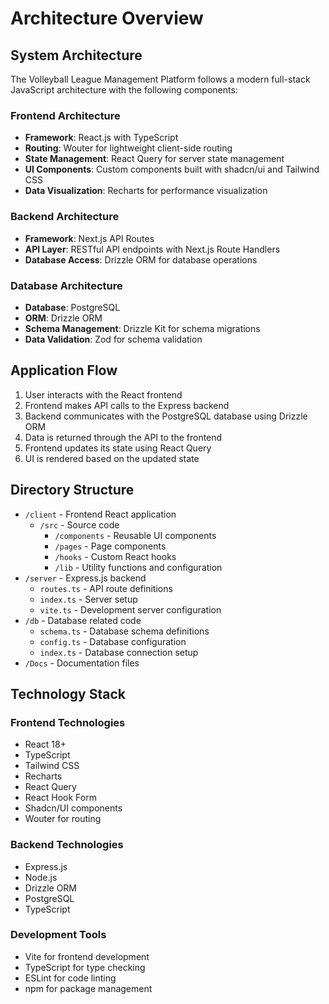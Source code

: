 # Architecture Overview

## System Architecture

The Volleyball League Management Platform follows a modern full-stack JavaScript architecture with the following components:

### Frontend Architecture

- **Framework**: React.js with TypeScript
- **Routing**: Wouter for lightweight client-side routing
- **State Management**: React Query for server state management
- **UI Components**: Custom components built with shadcn/ui and Tailwind CSS
- **Data Visualization**: Recharts for performance visualization

### Backend Architecture

- **Framework**: Next.js API Routes
- **API Layer**: RESTful API endpoints with Next.js Route Handlers
- **Database Access**: Drizzle ORM for database operations

### Database Architecture

- **Database**: PostgreSQL
- **ORM**: Drizzle ORM
- **Schema Management**: Drizzle Kit for schema migrations
- **Data Validation**: Zod for schema validation

## Application Flow

1. User interacts with the React frontend
2. Frontend makes API calls to the Express backend
3. Backend communicates with the PostgreSQL database using Drizzle ORM
4. Data is returned through the API to the frontend
5. Frontend updates its state using React Query
6. UI is rendered based on the updated state

## Directory Structure

- `/client` - Frontend React application
  - `/src` - Source code
    - `/components` - Reusable UI components
    - `/pages` - Page components
    - `/hooks` - Custom React hooks
    - `/lib` - Utility functions and configuration
- `/server` - Express.js backend
  - `routes.ts` - API route definitions
  - `index.ts` - Server setup
  - `vite.ts` - Development server configuration
- `/db` - Database related code
  - `schema.ts` - Database schema definitions
  - `config.ts` - Database configuration
  - `index.ts` - Database connection setup
- `/Docs` - Documentation files

## Technology Stack

### Frontend Technologies

- React 18+
- TypeScript
- Tailwind CSS
- Recharts
- React Query
- React Hook Form
- Shadcn/UI components
- Wouter for routing

### Backend Technologies

- Express.js
- Node.js
- Drizzle ORM
- PostgreSQL
- TypeScript

### Development Tools

- Vite for frontend development
- TypeScript for type checking
- ESLint for code linting
- npm for package management